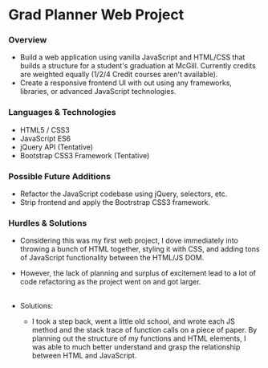 # Grad Planner Web Project

### Overview
- Build a web application using vanilla JavaScript and HTML/CSS that builds a structure for a student's graduation at McGill. Currently credits are weighted equally (1/2/4 Credit courses aren't available). 
- Create a responsive frontend UI with out using any frameworks, libraries, or advanced JavaScript technologies.

### Languages & Technologies
- HTML5 / CSS3
- JavaScript ES6
- jQuery API (Tentative)
- Bootstrap CSS3 Framework (Tentative)

### Possible Future Additions
- Refactor the JavaScript codebase using jQuery, selectors, etc.
- Strip frontend and apply the Bootrstrap CSS3 framework.

### Hurdles & Solutions

- Considering this was my first web project, I dove immediately into throwing a bunch of HTML together, styling it with CSS, and adding tons of JavaScript functionality between the HTML/JS DOM.
- However, the lack of planning and surplus of excitement lead to a lot of code refactoring as the project went on and got larger. </br> </br>

- Solutions:
  - I took a step back, went a little old school, and wrote each JS method and the stack trace of function calls on a piece of paper. By planning out the structure of my functions and HTML elements, I was able to much better understand and grasp the relationship between HTML and JavaScript.

